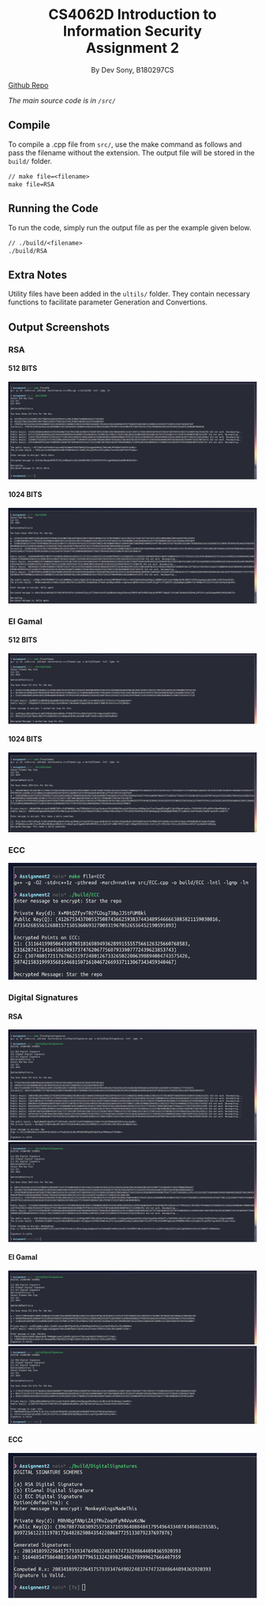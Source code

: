 <h1>
    <center>CS4062D Introduction to Information Security</center>
    <center>Assignment 2</center>
</h1>
<p><center>By Dev Sony, B180297CS</center></p>

[Github Repo](https://github.com/HotMonkeyWings/EncryptionAndSignatures)

*The main source code is in `/src/`*
## Compile

To compile a .cpp file from `src/`, use the make command as follows
and pass the filename without the extension. The output file will be stored in the
`build/` folder.

```
// make file=<filename>
make file=RSA
```

## Running the Code

To run the code, simply run the output file as per the example given below.

```
// ./build/<filename>
./build/RSA
```

## Extra Notes

Utility files have been added in the `ultils/` folder. They contain necessary
functions to facilitate parameter Generation and Convertions.

## Output Screenshots

### RSA
#### 512 BITS
![RSA512](screenshots/RSA512.png)
#### 1024 BITS
![RSA512](screenshots/RSA1024.png)

### El Gamal
#### 512 BITS
![ElGamal512](screenshots/ElGamal512.png)
#### 1024 BITS
![ElGamal1024](screenshots/ElGamal1024.png)

### ECC
![ECC](screenshots/ECC.png)

### Digital Signatures
#### RSA
![RSA512](screenshots/DS_RSA512.png)
![RSA1024](screenshots/DS_RSA1024.png)
#### El Gamal
![ElGamal512](screenshots/DS_ElGamal512.png)
![ElGamal1024](screenshots/DS_ElGamal1024.png)
#### ECC
![ECC](screenshots/DS_ECC.png)